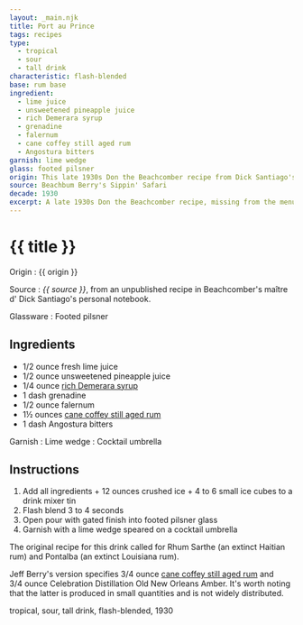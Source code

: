 ```yaml
---
layout: _main.njk
title: Port au Prince
tags: recipes
type:
  - tropical
  - sour
  - tall drink
characteristic: flash-blended
base: rum base
ingredient:
  - lime juice
  - unsweetened pineapple juice
  - rich Demerara syrup
  - grenadine
  - falernum
  - cane coffey still aged rum
  - Angostura bitters
garnish: lime wedge
glass: footed pilsner
origin: This late 1930s Don the Beachcomber recipe from Dick Santiago's notebook was handwritten and marked <q>new.</q> By 1941 it was no longer on the Beachcomber's drink menu, sharing its fate with Don's own grog, hot tiger's milk, the golden stag, the coola culla don, and the jamoca.
source: Beachbum Berry's Sippin' Safari
decade: 1930
excerpt: A late 1930s Don the Beachcomber recipe, missing from the menu by 1941.
---
```

<!-- markdownlint-disable MD025 -->
# {{ title }}
<!-- markdownlint-enable MD025 -->

Origin
  : {{ origin }}

Source
  : <cite><span data-pagefind-filter="Source">{{ source }}</span></cite>, from an unpublished recipe in Beachcomber's <span lang="fr">maître d'</span> Dick Santiago's personal notebook.

Glassware
  : <span data-pagefind-filter="Glassware">Footed pilsner</span>

## Ingredients

* 1/2 ounce fresh lime juice
* 1/2 ounce unsweetened pineapple juice
* 1/4 ounce [rich Demerara syrup](/mixes/2-1-simple-syrup)
* 1 dash grenadine
* 1/2 ounce falernum
* 1&frac12; ounces [cane coffey still aged rum](/rums/00-rhum-cane-coffey-still-aged/)
* 1 dash Angostura bitters

Garnish
  : <span data-pagefind-filter="Garnish">Lime wedge</span>
  : <span data-pagefind-filter="Garnish">Cocktail umbrella</span>

## Instructions

1. Add all ingredients + 12 ounces crushed ice + 4 to 6 small ice cubes to a drink mixer tin
2. Flash blend 3 to 4 seconds
3. Open pour with gated finish into footed pilsner glass
4. Garnish with a lime wedge speared on a cocktail umbrella

<tiki-callout type="note">

  The original recipe for this drink called for Rhum Sarthe (an extinct Haitian rum) and Pontalba (an extinct Louisiana rum).

  Jeff Berry's version specifies 3/4&nbsp;ounce [cane coffey still aged rum](/rums/00-rhum-cane-coffey-still-aged/) and 3/4&nbsp;ounce Celebration Distillation Old New Orleans Amber. It's worth noting that the latter is produced in small quantities and is not widely distributed.
</tiki-callout>

<div
  data-cat[0]="Drink"
  data-type[0]="Tropical"
  data-type[1]="Sour"
  data-type[2]="Tall drink"
  data-char[0]="Flash-blended"
  data-base[0]="Rum/Cane spirits"
  data-ingredient[0]="Lime juice"
  data-ingredient[1]="Pineapple juice, unsweetened"
  data-ingredient[2]="Rich Demerara syrup"
  data-ingredient[3]="Grenadine"
  data-ingredient[4]="Falernum"
  data-ingredient[5]="Cane coffey still aged rum"
  data-ingredient[6]="Angostura bitters"
  data-origin[0]="Don the Beachcomber"
  data-origin[1]="Donn Beach"
  data-origin[2]="Ernest Raymond Gantt"
  data-decade[0]="1930"
  data-pagefind-filter="
    Category[data-cat[0]],
    Type[data-type[0]],
    Type[data-type[1]],
    Type[data-type[2]],
    Characteristic[data-char[0]],
    Base[data-base[0]],
    Ingredient[data-ingredient[0]],
    Ingredient[data-ingredient[1]],
    Ingredient[data-ingredient[2]],
    Ingredient[data-ingredient[3]],
    Ingredient[data-ingredient[4]],
    Ingredient[data-ingredient[5]],
    Ingredient[data-ingredient[6]],
    Origin[data-origin[0]],
    Origin[data-origin[1]],
    Origin[data-origin[2]],
    Decade[data-decade[0]]
  "
>
</div>

<div class="keywords" aria-hidden>tropical, sour, tall drink, flash-blended, 1930</div>
